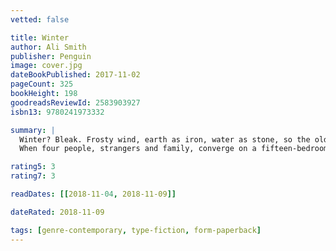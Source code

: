 ```yaml
---
vetted: false

title: Winter
author: Ali Smith
publisher: Penguin
image: cover.jpg
dateBookPublished: 2017-11-02
pageCount: 325
bookHeight: 198
goodreadsReviewId: 2583903927
isbn13: 9780241973332

summary: |
  Winter? Bleak. Frosty wind, earth as iron, water as stone, so the old song goes…
  When four people, strangers and family, converge on a fifteen-bedroom house in Cornwall for Christmas, will there be enough room for everyone?

rating5: 3
rating7: 3

readDates: [[2018-11-04, 2018-11-09]]

dateRated: 2018-11-09

tags: [genre-contemporary, type-fiction, form-paperback]
---
```

